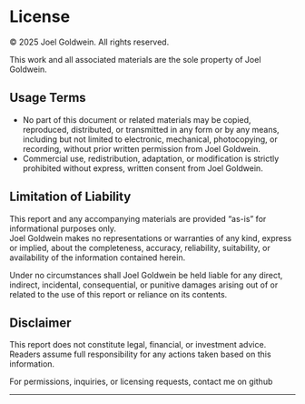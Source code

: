 # License

© 2025 Joel Goldwein. All rights reserved.

This work and all associated materials are the sole property of Joel Goldwein.

## Usage Terms

- No part of this document or related materials may be copied, reproduced, distributed, or transmitted in any form or by any means, including but not limited to electronic, mechanical, photocopying, or recording, without prior written permission from Joel Goldwein.
- Commercial use, redistribution, adaptation, or modification is strictly prohibited without express, written consent from Joel Goldwein.

## Limitation of Liability

This report and any accompanying materials are provided “as-is” for informational purposes only.  
Joel Goldwein makes no representations or warranties of any kind, express or implied, about the completeness, accuracy, reliability, suitability, or availability of the information contained herein.

Under no circumstances shall Joel Goldwein be held liable for any direct, indirect, incidental, consequential, or punitive damages arising out of or related to the use of this report or reliance on its contents.

## Disclaimer

This report does not constitute legal, financial, or investment advice. Readers assume full responsibility for any actions taken based on this information.

For permissions, inquiries, or licensing requests, contact me on github

---

